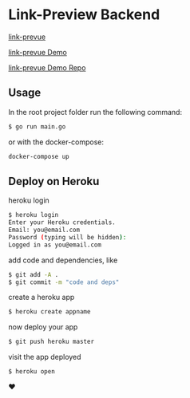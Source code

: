 # Link-Preview Backend

[link-prevue](https://github.com/nivaldomartinez/link-prevue)

[link-prevue Demo](https://link-prevue.herokuapp.com/)

[link-prevue Demo Repo](https://github.com/nivaldomartinez/link-prevue-demo)

## Usage

In the root project folder run the following command:

```sh
$ go run main.go
```

or with the docker-compose:

```sh
docker-compose up
```

## Deploy on Heroku

heroku login

```sh
$ heroku login
Enter your Heroku credentials.
Email: you@email.com
Password (typing will be hidden):
Logged in as you@email.com
```

add code and dependencies, like

```sh
$ git add -A .
$ git commit -m "code and deps"
```

create a heroku app

```sh
$ heroku create appname
```

now deploy your app

```sh
$ git push heroku master
```

visit the app deployed

```sh
$ heroku open
```

:heart:
